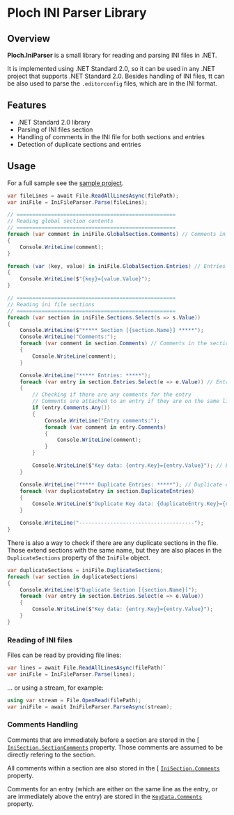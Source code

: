 # Ploch INI Parser Library

## Overview

**Ploch.IniParser** is a small library for reading and parsing INI files in .NET.

It is implemented using .NET Standard 2.0, so it can be used in any .NET project that supports .NET Standard 2.0.
Besides handling of INI files, tt can be also used to parse the `.editorconfig` files, which are in the INI format.

## Features

- .NET Standard 2.0 library
- Parsing of INI files section
- Handling of comments in the INI file for both sections and entries
- Detection of duplicate sections and entries

## Usage

For a full sample see
the [sample project](https://github.com/mrploch/ploch-ini-parser/tree/main/samples/IniParserExample/Program.cs).

```csharp
var fileLines = await File.ReadAllLinesAsync(filePath);
var iniFile = IniFileParser.Parse(fileLines);

// ===================================================
// Reading global section contents
// ===================================================
foreach (var comment in iniFile.GlobalSection.Comments) // Comments in the global section
{
    Console.WriteLine(comment);
}

foreach (var (key, value) in iniFile.GlobalSection.Entries) // Entries in the global section
{
    Console.WriteLine($"{key}={value.Value}");
}

// ===================================================
// Reading ini file sections
// ===================================================
foreach (var section in iniFile.Sections.Select(s => s.Value))
{
    Console.WriteLine($"***** Section [{section.Name}] *****");
    Console.WriteLine("Comments:");
    foreach (var comment in section.Comments) // Comments in the section
    {
        Console.WriteLine(comment);
    }

    Console.WriteLine("***** Entries: *****");
    foreach (var entry in section.Entries.Select(e => e.Value)) // Entries in the section
    {
        // Checking if there are any comments for the entry
        // Comments are attached to an entry if they are on the same line as the entry or the line above the entry
        if (entry.Comments.Any())  
        {
            Console.WriteLine("Entry comments:");
            foreach (var comment in entry.Comments)
            {
                Console.WriteLine(comment);
            }
        }

        Console.WriteLine($"Key data: {entry.Key}={entry.Value}"); // Entry key and value
    }

    Console.WriteLine("***** Duplicate Entries: *****"); // Duplicate entries in the section
    foreach (var duplicateEntry in section.DuplicateEntries)
    {
        Console.WriteLine($"Duplicate Key data: {duplicateEntry.Key}={duplicateEntry.Value}");
    }

    Console.WriteLine("-------------------------------------");
}
```

There is also a way to check if there are any duplicate sections in the file. Those extend sections with the same name,
but they are also places in the `DuplicateSections` property of the `IniFile` object.

```csharp
var duplicateSections = iniFile.DuplicateSections;
foreach (var section in duplicateSections)
{
    Console.WriteLine($"Duplicate Section [{section.Name}]");
    foreach (var entry in section.Entries.Select(e => e.Value))
    {
        Console.WriteLine($"Key data: {entry.Key}={entry.Value}");
    }
}
```

### Reading of INI files

Files can be read by providing file lines:

```csharp
var lines = await File.ReadAllLinesAsync(filePath)`
var iniFile = IniFileParser.Parse(lines);
```

... or using a stream, for example:

```csharp
using var stream = File.OpenRead(filePath);
var iniFile = await IniFileParser.ParseAsync(stream);
```

### Comments Handling

Comments that are immediately before a section are stored in the [
[`IniSection.SectionComments`](https://github.com/mrploch/ploch-ini-parser/tree/main/src/IniParser/IniSection.cs#L24)
property.
Those comments are assumed to be directly refering to the section.

All comments within a section are also stored in the [
[`IniSection.Comments`](https://github.com/mrploch/ploch-ini-parser/tree/main/src/IniParser/IniSection.cs#L19) property.

Comments for an entry (which are either on the same line as the entry, or are immediately above the entry) are stored in
the
[`KeyData.Comments`](https://github.com/mrploch/ploch-ini-parser/tree/main/src/IniParser/KeyData.cs#L9) property.
